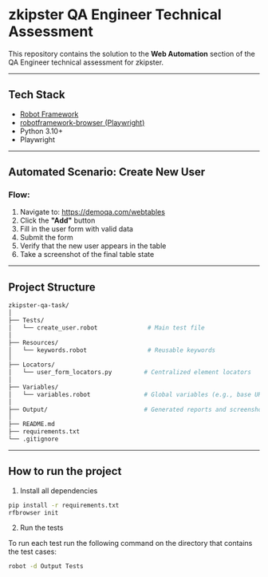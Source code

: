 # zkipster QA Engineer Technical Assessment

This repository contains the solution to the **Web Automation** section of the QA Engineer technical assessment for zkipster.

---

## Tech Stack

- [Robot Framework](https://robotframework.org/)
- [robotframework-browser (Playwright)](https://github.com/MarketSquare/robotframework-browser)
- Python 3.10+
- Playwright

---

## Automated Scenario: Create New User

### Flow:

1. Navigate to: https://demoqa.com/webtables  
2. Click the **"Add"** button  
3. Fill in the user form with valid data  
4. Submit the form  
5. Verify that the new user appears in the table  
6. Take a screenshot of the final table state

---

## Project Structure

``` bash
zkipster-qa-task/
│
├── Tests/
│   └── create_user.robot              # Main test file
│
├── Resources/
│   └── keywords.robot                 # Reusable keywords
│
├── Locators/
│   └── user_form_locators.py         # Centralized element locators
│
├── Variables/
│   └── variables.robot               # Global variables (e.g., base URL)
│
├── Output/                           # Generated reports and screenshots
│
├── README.md
├── requirements.txt
└── .gitignore
```

---

## How to run the project

1. Install all dependencies

``` bash
pip install -r requirements.txt
rfbrowser init
```

2. Run the tests

To run each test run the following command on the directory that contains the test cases:

``` bash
robot -d Output Tests
```
